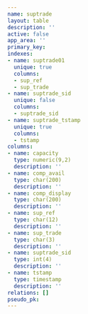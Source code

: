 ```yaml
---
name: suptrade
layout: table
description: ''
active: false
app_area: ''
primary_key: 
indexes:
- name: suptrade01
  unique: true
  columns:
  - sup_ref
  - sup_trade
- name: suptrade_sid
  unique: false
  columns:
  - suptrade_sid
- name: suptrade_tstamp
  unique: true
  columns:
  - tstamp
columns:
- name: capacity
  type: numeric(9,2)
  description: ''
- name: comp_avail
  type: char(200)
  description: ''
- name: comp_display
  type: char(200)
  description: ''
- name: sup_ref
  type: char(12)
  description: ''
- name: sup_trade
  type: char(3)
  description: ''
- name: suptrade_sid
  type: int(4)
  description: ''
- name: tstamp
  type: timestamp
  description: ''
relations: []
pseudo_pk: 
---
```


